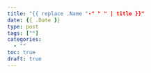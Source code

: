 ```yaml
---
title: "{{ replace .Name "-" " " | title }}"
date: {{ .Date }}
type: post
tags: [""]
categories:
  - ""
toc: true
draft: true
---
```


